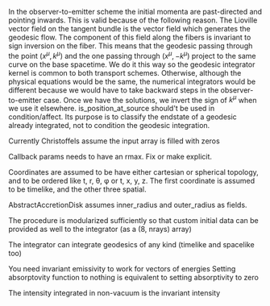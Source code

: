 In the observer-to-emitter scheme the initial momenta are past-directed and pointing inwards. This is valid because of the following reason. The Lioville vector field on the tangent bundle is the vector field which generates the geodesic flow. The component of this field along the fibers is invariant to sign inversion on the fiber. This means
that the geodesic passing through the point $(x^μ,k^μ)$ and the one passing through $(x^μ,-k^μ)$ project to the same curve on the base spacetime. We do it this way so the geodesic integrator kernel is common to both transport schemes. Otherwise, although the physical equations would be the same, the numerical integrators would be different because we would have to take backward steps in the observer-to-emitter case. Once we have the solutions, we invert the sign of $k^μ$ when we use it elsewhere. 
is_position_at_source should't be used in condition/affect. Its purpose is to classify the endstate
of a geodesic already integrated, not to condition the geodesic integration.

Currently Christoffels assume the input array is filled with zeros

Callback params needs to have an rmax. Fix or make explicit.

Coordinates are assumed to be have either cartesian or spherical topology, and to be ordered like
t, r, θ, φ or t, x, y, z. The first coordinate is assumed to be timelike, and the other three spatial.

AbstractAccretionDisk assumes inner_radius and outer_radius as fields.

The procedure is modularized sufficiently so that custom initial data can be provided as well to the integrator (as a (8, nrays) array)

The integrator can integrate geodesics of any kind (timelike and spacelike too)

You need invariant emissivity to work for vectors of energies
Setting absorptovity function to nothing is equivalent to setting absorptivity to zero

The intensity integrated in non-vacuum is the invariant intensity